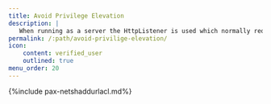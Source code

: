 ```yaml
---
title: Avoid Privilege Elevation
description: |
   When running as a server the HttpListener is used which normally requires an elevation of privileges
permalink: /:path/avoid-privilige-elevation/
icon:
    content: verified_user
    outlined: true
menu_order: 20
---
```

{%include pax-netshaddurlacl.md%}
